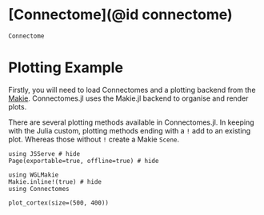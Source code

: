 # [Connectome](@id connectome)


```@docs
Connectome
```

# Plotting Example

Firstly, you will need to load Connectomes and a plotting backend from the [Makie](https://docs.makie.org/stable/). Connectomes.jl uses the Makie.jl backend to organise and render plots.

There are several plotting methods available in Connectomes.jl. In keeping with the Julia custom, plotting methods ending with a `!` add to an existing plot. Whereas those without `!` create a Makie `Scene`.

```@example plot
using JSServe # hide
Page(exportable=true, offline=true) # hide
```

```@example plot
using WGLMakie
Makie.inline!(true) # hide
using Connectomes

plot_cortex(size=(500, 400))
```